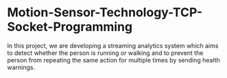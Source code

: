# Motion-Sensor-Technology-TCP-Socket-Programming
In this project, we are developing a streaming analytics system which aims to detect whether the person is running or walking and to prevent the person from repeating the same action for multiple times by sending health warnings.
